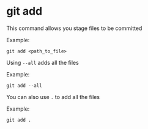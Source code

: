 git add
=======

This command allows you stage files to be committed

Example:
```
git add <path_to_file>
```

Using `--all` adds all the files

Example:
```
git add --all
```

You can also use `.` to add all the files

Example:
```
git add .
```
